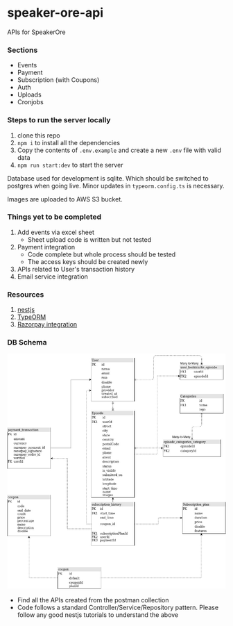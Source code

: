 # speaker-ore-api

APIs for SpeakerOre

### Sections

-   Events
-   Payment
-   Subscription (with Coupons)
-   Auth
-   Uploads
-   Cronjobs

### Steps to run the server locally

1. clone this repo
2. `npm i` to install all the dependencies
3. Copy the contents of `.env.example` and create a new `.env` file with valid data
4. `npm run start:dev` to start the server

Database used for development is sqlite. Which should be switched to postgres when going live. Minor updates in `typeorm.config.ts` is necessary.

Images are uploaded to AWS S3 bucket.

### Things yet to be completed

1. Add events via excel sheet
    - Sheet upload code is written but not tested
2. Payment integration
    - Code complete but whole process should be tested
    - The access keys should be created newly
3. APIs related to User's transaction history
4. Email service integration

### Resources

1. [nestjs](https://docs.nestjs.com/)
2. [TypeORM](https://typeorm.io/)
3. [Razorpay integration](https://razorpay.com/docs/payment-gateway/web-integration/standard/)

### DB Schema

![image description](dbschema.jpg)

-   Find all the APIs created from the postman collection
-   Code follows a standard Controller/Service/Repository pattern. Please follow any good nestjs tutorials to understand the above

